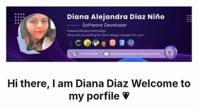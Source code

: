 ![Banner](https://github.com/Dianaalejandra1446/Dianaalejandra1446/blob/22786abbeb0cfbf194438db97592f7c5680fae46/Banner%20git%20y%20linkedin.png)
<h1 align="center">Hi there, I am Diana Diaz Welcome to my porfile 💗</h1>
<!--
**Dianaalejandra1446/Dianaalejandra1446** is a ✨ _special_ ✨ repository because its `README.md` (this file) appears on your GitHub profile.

Here are some ideas to get you started:

- 🔭 I’m currently working on ...
- 🌱 I’m currently learning ...
- 👯 I’m looking to collaborate on ...
- 🤔 I’m looking for help with ...
- 💬 Ask me about ...
- 📫 How to reach me: ...
- 😄 Pronouns: ...
- ⚡ Fun fact: ...
-->
